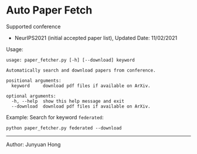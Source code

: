 Auto Paper Fetch
================

Supported conference
* NeurIPS2021 (initial accepted paper list), Updated Date: 11/02/2021

Usage:
```
usage: paper_fetcher.py [-h] [--download] keyword

Automatically search and download papers from conference.

positional arguments:
  keyword     download pdf files if available on ArXiv.

optional arguments:
  -h, --help  show this help message and exit
  --download  download pdf files if available on ArXiv.
```

Example: Search for keyword `federated`:
```shell
python paper_fetcher.py federated --download
```

----------
Author: Junyuan Hong
